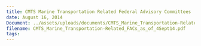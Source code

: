 ```yaml
---
title: CMTS Marine Transportation Related Federal Advisory Committees
date: August 16, 2014
Document: ../assets/uploads/documents/CMTS_Marine_Transportation-Related_FACs_as_of_4Sept14.pdf
filename: CMTS_Marine_Transportation-Related_FACs_as_of_4Sept14.pdf
tags:
---
```

